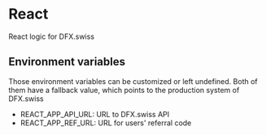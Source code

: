 # React

React logic for DFX.swiss

## Environment variables

Those environment variables can be customized or left undefined. Both of them have a fallback value, which points to the production system of DFX.swiss

- REACT_APP_API_URL: URL to DFX.swiss API
- REACT_APP_REF_URL: URL for users' referral code
